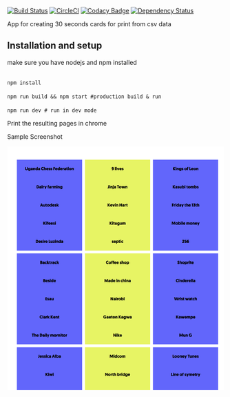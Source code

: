 
[![Build Status](https://travis-ci.org/epicallan/30-seconds.svg?branch=master)](https://travis-ci.org/epicallan/30-seconds)
[![CircleCI](https://circleci.com/gh/epicallan/30-seconds/tree/master.svg?style=svg)](https://circleci.com/gh/epicallan/30-seconds/tree/master)
[![Codacy Badge](https://api.codacy.com/project/badge/Grade/e501f77141774b74979c60d5cfd219ac)](https://www.codacy.com/app/epicallan/30-seconds?utm_source=github.com&amp;utm_medium=referral&amp;utm_content=devinit/30-seconds&amp;utm_campaign=Badge_Grade)
[![Dependency Status](https://gemnasium.com/badges/epicallan/30-seconds.svg)](https://gemnasium.com/epicallan/30-seconds)


App for creating 30 seconds cards for print from csv data

Installation and setup
---------

make sure you have nodejs and npm installed

```

npm install

npm run build && npm start #production build & run

npm run dev # run in dev mode

```

Print the resulting pages in chrome

Sample Screenshot

![alt text](https://github.com/epicallan/30-seconds/raw/master/sample/page.png)

